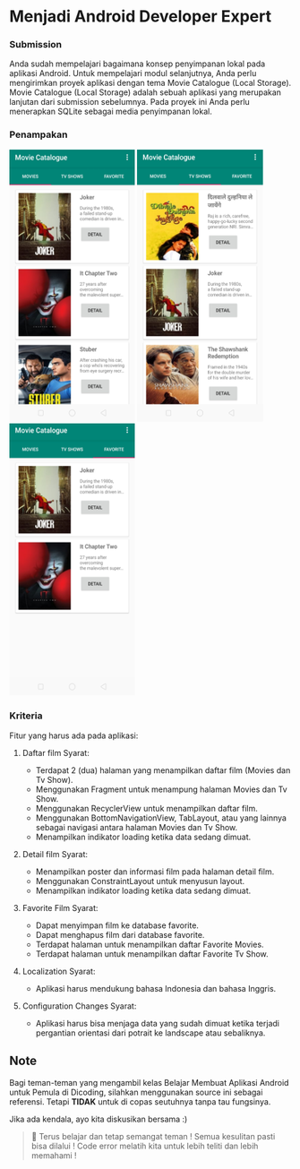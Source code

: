 # Menjadi Android Developer Expert
 
### Submission
Anda sudah mempelajari bagaimana konsep penyimpanan lokal pada aplikasi Android. Untuk mempelajari modul selanjutnya, Anda perlu mengirimkan proyek aplikasi dengan tema Movie Catalogue (Local Storage). Movie Catalogue (Local Storage) adalah sebuah aplikasi yang merupakan lanjutan dari submission sebelumnya. Pada proyek ini Anda perlu menerapkan SQLite sebagai media penyimpanan lokal.

### Penampakan
<img width="224.46 mm" height="486.33" src="ss/Movies.jpg"> <img width="224.46 mm" height="486.33" src="ss/TVShows.jpg"> <img width="224.46 mm" height="486.33" src="ss/Favorite.jpg">

### Kriteria
Fitur yang harus ada pada aplikasi:

1. Daftar film
   Syarat:
   - Terdapat 2 (dua) halaman yang menampilkan daftar film (Movies dan Tv Show).
   - Menggunakan Fragment untuk menampung halaman Movies dan Tv Show.
   - Menggunakan RecyclerView untuk menampilkan daftar film.
   - Menggunakan BottomNavigationView, TabLayout, atau yang lainnya sebagai navigasi antara halaman Movies dan Tv Show.
   - Menampilkan indikator loading ketika data sedang dimuat.

2. Detail film
   Syarat:
   - Menampilkan poster dan informasi film pada halaman detail film.
   - Menggunakan ConstraintLayout untuk menyusun layout.
   - Menampilkan indikator loading ketika data sedang dimuat.

3. Favorite Film
   Syarat:
   - Dapat menyimpan film ke database favorite.
   - Dapat menghapus film dari database favorite.
   - Terdapat halaman untuk menampilkan daftar Favorite Movies.
   - Terdapat halaman untuk menampilkan daftar Favorite Tv Show.

4. Localization
   Syarat:
   - Aplikasi harus mendukung bahasa Indonesia dan bahasa Inggris.

5. Configuration Changes
   Syarat:
   - Aplikasi harus bisa menjaga data yang sudah dimuat ketika terjadi pergantian orientasi dari potrait ke landscape atau sebaliknya.

## Note
Bagi teman-teman yang mengambil kelas Belajar Membuat Aplikasi Android untuk Pemula di Dicoding, silahkan menggunakan source ini sebagai referensi. Tetapi **TIDAK** untuk di copas seutuhnya tanpa tau fungsinya.

Jika ada kendala, ayo kita diskusikan bersama :) 

> :muscle: Terus belajar dan tetap semangat teman ! Semua kesulitan pasti bisa dilalui ! Code error melatih kita untuk lebih teliti dan lebih memahami !
